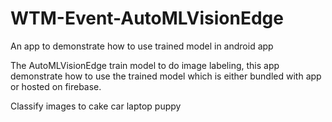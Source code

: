 # WTM-Event-AutoMLVisionEdge
An app to demonstrate how to use trained model in android app

The AutoMLVisionEdge train model to do image labeling, this app demonstrate how to use the trained model which is either bundled with app or hosted on firebase.

Classify images to
cake
car
laptop
puppy

